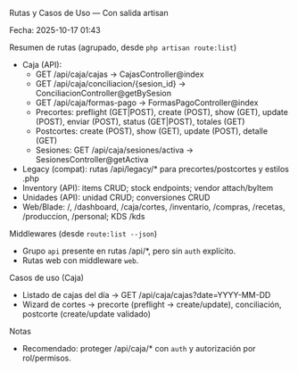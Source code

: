 Rutas y Casos de Uso — Con salida artisan

Fecha: 2025-10-17 01:43

Resumen de rutas (agrupado, desde `php artisan route:list`)
- Caja (API):
  - GET /api/caja/cajas → CajasController@index
  - GET /api/caja/conciliacion/{sesion_id} → ConciliacionController@getBySesion
  - GET /api/caja/formas-pago → FormasPagoController@index
  - Precortes: preflight (GET|POST), create (POST), show (GET), update (POST), enviar (POST), status (GET|POST), totales (GET)
  - Postcortes: create (POST), show (GET), update (POST), detalle (GET)
  - Sesiones: GET /api/caja/sesiones/activa → SesionesController@getActiva
- Legacy (compat): rutas /api/legacy/* para precortes/postcortes y estilos .php
- Inventory (API): items CRUD; stock endpoints; vendor attach/byItem
- Unidades (API): unidad CRUD; conversiones CRUD
- Web/Blade: /, /dashboard, /caja/cortes, /inventario, /compras, /recetas, /produccion, /personal; KDS /kds

Middlewares (desde `route:list --json`)
- Grupo `api` presente en rutas /api/*, pero sin `auth` explícito.
- Rutas web con middleware `web`.

Casos de uso (Caja)
- Listado de cajas del día → GET /api/caja/cajas?date=YYYY-MM-DD
- Wizard de cortes → precorte (preflight → create/update), conciliación, postcorte (create/update validado)

Notas
- Recomendado: proteger /api/caja/* con `auth` y autorización por rol/permisos.

